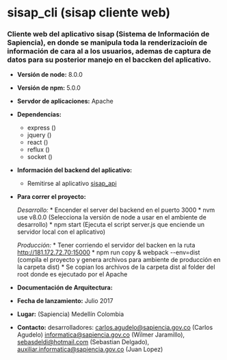# sisap_cli (sisap cliente web)

### Cliente web del aplicativo sisap (Sistema de Información de Sapiencia), en donde se manipula toda la renderizacioín de información de cara al a los usuarios, ademas de captura de datos para su posterior manejo en el baccken del aplicativo.

* **Versión de node:** 8.0.0

* **Versión de npm:** 5.0.0

* **Servdor de aplicaciones:** Apache

* **Dependencias:**
    * express ()
    * jquery ()
    * react ()
    * reflux ()
    * socket ()

* **Información del backend del aplicativo:**
    * Remitirse al aplicativo  [sisap_api](http://181.143.72.70:4000/informatica/sisap_api)

* **Para correr el proyecto:**

    *Desarrollo:* 
      * Encender el server del backend en el puerto 3000
      * nvm use v8.0.0 (Selecciona la versión de node a usar en el ambiente de desarrollo)
      * npm start (Ejecuta el script server.js que enciende un servidor local con el aplicativo)

    *Producción:*
      * Tener corriendo el servidor del backen en la ruta http://181.172.72.70:15000
      * npm run copy & webpack --env=dist (compila el proyecto y genera archivos para ambiente de producción en la carpeta dist)
      * Se copian los archivos de la carpeta dist al folder del root donde es ejecutado por el Apache

* **Documentación de Arquitectura:**
    

* **Fecha de lanzamiento:** Julio 2017

* **Lugar:** (Sapiencia) Medellín Colombia

* **Contacto:** desarrolladores: carlos.agudelo@sapiencia.gov.co (Carlos Agudelo) informatica@sapiencia.gov.co (Wilmer Jaramillo), sebasdeldi@hotmail.com (Sebastian Delgado), auxiliar.informatica@sapiencia.gov.co (Juan Lopez)